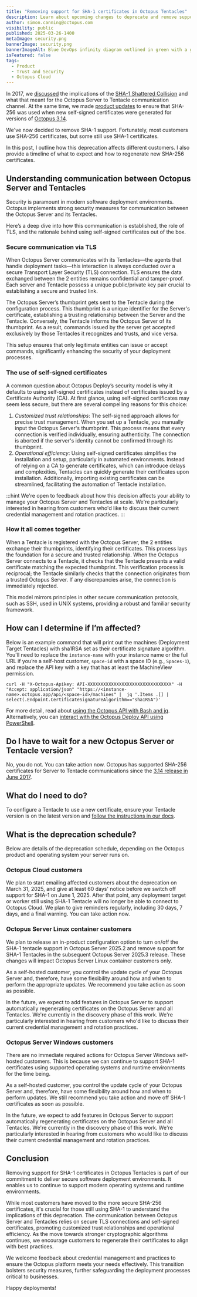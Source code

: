 ```yaml
---
title: "Removing support for SHA-1 certificates in Octopus Tentacles"
description: Learn about upcoming changes to deprecate and remove support for SHA-1 certificate in Tenacles, improving security and enhancing support for modern operating systems and runtime environments.
author: simon.canning@octopus.com
visibility: public
published: 2025-03-26-1400
metaImage: security.png
bannerImage: security.png
bannerImageAlt: Blue DevOps infinity diagram outlined in green with a green security shield over the right top-hand corner.
isFeatured: false
tags: 
  - Product
  - Trust and Security
  - Octopus Cloud
---
```


In 2017, we [discussed](https://octopus.com/blog/shattered) the implications of the [SHA-1 Shattered Collision](https://shattered.io/) and what that meant for the Octopus Server to Tentacle communication channel. At the same time, we made [product updates](https://octopus.com/docs/security/cve/shattered-and-octopus-deploy) to ensure that SHA-256 was used when new self-signed certificates were generated for versions of [Octopus 3.14](https://octopus.com/blog/octopus-release-3-14). 

We've now decided to remove SHA-1 support. Fortunately, most customers use SHA-256 certificates, but some still use SHA-1 certificates. 

In this post, I outline how this deprecation affects different customers. I also provide a timeline of what to expect and how to regenerate new SHA-256 certificates.

## Understanding communication between Octopus Server and Tentacles

Security is paramount in modern software deployment environments. Octopus implements strong security measures for communication between the Octopus Server and its Tentacles. 

Here’s a deep dive into how this communication is established, the role of TLS, and the rationale behind using self-signed certificates out of the box.

### Secure communication via TLS

When Octopus Server communicates with its Tentacles—the agents that handle deployment tasks—this interaction is always conducted over a secure Transport Layer Security (TLS) connection. TLS ensures the data exchanged between the 2 entities remains confidential and tamper-proof. Each server and Tentacle possess a unique public/private key pair crucial to establishing a secure and trusted link.

The Octopus Server’s thumbprint gets sent to the Tentacle during the configuration process. This thumbprint is a unique identifier for the Server's certificate, establishing a trusting relationship between the Server and the Tentacle. Conversely, the Tentacle informs the Octopus Server of its thumbprint. As a result, commands issued by the server get accepted exclusively by those Tentacles it recognizes and trusts, and vice versa.

This setup ensures that only legitimate entities can issue or accept commands, significantly enhancing the security of your deployment processes.

### The use of self-signed certificates

A common question about Octopus Deploy’s security model is why it defaults to using self-signed certificates instead of certificates issued by a Certificate Authority (CA). At first glance, using self-signed certificates may seem less secure, but there are several compelling reasons for this choice:

1. *Customized trust relationships*: The self-signed approach allows for precise trust management. When you set up a Tentacle, you manually input the Octopus Server's thumbprint. This process means that every connection is verified individually, ensuring authenticity. The connection is aborted if the server's identity cannot be confirmed through its thumbprint.
2. *Operational efficiency*: Using self-signed certificates simplifies the installation and setup, particularly in automated environments. Instead of relying on a CA to generate certificates, which can introduce delays and complexities, Tentacles can quickly generate their certificates upon installation. Additionally, importing existing certificates can be streamlined, facilitating the automation of Tentacle installation.
   
:::hint
We're open to feedback about how this decision affects your ability to manage your Octopus Server and Tentacles at scale. We're particularly interested in hearing from customers who'd like to discuss their current credential management and rotation practices.
:::

### How it all comes together

When a Tentacle is registered with the Octopus Server, the 2 entities exchange their thumbprints, identifying their certificates. This process lays the foundation for a secure and trusted relationship. When the Octopus Server connects to a Tentacle, it checks that the Tentacle presents a valid certificate matching the expected thumbprint. This verification process is reciprocal; the Tentacle similarly checks that the connection originates from a trusted Octopus Server. If any discrepancies arise, the connection is immediately rejected. 

This model mirrors principles in other secure communication protocols, such as SSH, used in UNIX systems, providing a robust and familiar security framework.

## How can I determine if I’m affected?

Below is an example command that will print out the machines (Deployment Target Tentacles) with sha1RSA set as their certificate signature algorithm. You'll need to replace the `instance-name` with your instance name or the full URL if you’re a self-host customer, `space-id` with a space ID (e.g., `Spaces-1`), and replace the API key with a key that has at least the MachineView permission.

```
curl -H "X-Octopus-Apikey: API-XXXXXXXXXXXXXXXXXXXXXXXXXXXXXXXX" -H "Accept: application/json" "https://<instance-name>.octopus.app/api/<space-id>/machines" |  jq '.Items .[] | select(.Endpoint.CertificateSignatureAlgorithm=="sha1RSA")'
```

For more detail, read about [using the Octopus API with Bash and jq](https://octopus.com/blog/api-bash-jq#using-the-octopus-api-with-bash-and-jq). Alternatively, you can [interact with the Octopus Deploy API using PowerShell](https://octopus.com/blog/interacting-with-the-octopus-deploy-api-using-powershell).

## Do I have to wait for a new Octopus Server or Tentacle version?

No, you do not. You can take action now. Octopus has supported SHA-256 certificates for Server to Tentacle communications since the [3.14 release in June 2017](https://octopus.com/blog/octopus-release-3-14).

## What do I need to do?

To configure a Tentacle to use a new certificate, ensure your Tentacle version is on the latest version and [follow the instructions in our docs](https://octopus.com/docs/security/octopus-tentacle-communication/regenerate-certificates-with-octopus-server-and-tentacle#ConfiguringATentacleToUseANewCertificate).

## What is the deprecation schedule?

Below are details of the deprecation schedule, depending on the Octopus product and operating system your server runs on.

### Octopus Cloud customers

We plan to start emailing affected customers about the deprecation on March 31, 2025, and give at least 60 days' notice before we switch off support for SHA-1 on June 1, 2025. After that point, any deployment target or worker still using SHA-1 Tentacle will no longer be able to connect to Octopus Cloud. We plan to give reminders regularly, including 30 days, 7 days, and a final warning. You can take action now.

### Octopus Server Linux container customers

We plan to release an in-product configuration option to turn on/off the SHA-1 tentacle support in Octopus Server 2025.2 and remove support for SHA-1 Tentacles in the subsequent Octopus Server 2025.3 release. These changes will impact Octopus Server Linux container customers only. 

As a self-hosted customer, you control the update cycle of your Octopus Server and, therefore, have some flexibility around how and when to perform the appropriate updates. We recommend you take action as soon as possible.

In the future, we expect to add features in Octopus Server to support automatically regenerating certificates on the Octopus Server and all Tentacles. We're currently in the discovery phase of this work. We're particularly interested in hearing from customers who'd like to discuss their current credential management and rotation practices.

### Octopus Server Windows customers

There are no immediate required actions for Octopus Server Windows self-hosted customers. This is because we can continue to support SHA-1 certificates using supported operating systems and runtime environments for the time being. 

As a self-hosted customer, you control the update cycle of your Octopus Server and, therefore, have some flexibility around how and when to perform updates. We still recommend you take action and move off SHA-1 certificates as soon as possible.

In the future, we expect to add features in Octopus Server to support automatically regenerating certificates on the Octopus Server and all Tentacles. We're currently in the discovery phase of this work. We're particularly interested in hearing from customers who would like to discuss their current credential management and rotation practices.

## Conclusion

Removing support for SHA-1 certificates in Octopus Tentacles is part of our commitment to deliver secure software deployment environments. It enables us to continue to support modern operating systems and runtime environments. 

While most customers have moved to the more secure SHA-256 certificates, it's crucial for those still using SHA-1 to understand the implications of this deprecation. The communication between Octopus Server and Tentacles relies on secure TLS connections and self-signed certificates, promoting customized trust relationships and operational efficiency. As the move towards stronger cryptographic algorithms continues, we encourage customers to regenerate their certificates to align with best practices. 

We welcome feedback about credential management and practices to ensure the Octopus platform meets your needs effectively. This transition bolsters security measures, further safeguarding the deployment processes critical to businesses.

Happy deployments!
